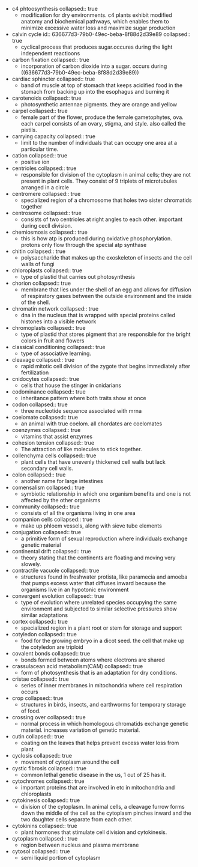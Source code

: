 - c4 phtoosynthesis
  collapsed:: true
	- modification for dry environments. c4 plants exhibit modified anatomy and biochemical pathways, which enables them to minimize excessive water loss and maximize sugar production
- calvin cycle
  id:: 636677d3-79b0-49ec-beba-8f88d2d39e89
  collapsed:: true
	- cyclical process that produces sugar.occures during the light independent reactioons
- carbon fixation
  collapsed:: true
	- incorporation of carbon dioxide into a sugar. occurs during ((636677d3-79b0-49ec-beba-8f88d2d39e89))
- cardiac sphincter
  collapsed:: true
	- band of muscle at top of stomach that keeps acidified food in the stomach from backing up into the esophagus and burning it
- carotenoids
  collapsed:: true
	- photosynthetic antennae pigments. they are orange and yellow
- carpel
  collapsed:: true
	- female part of the flower, produce the female gametophytes, ova. each carpel consists of an ovary, stigma, and style. also called the pistils.
- carrying capacity
  collapsed:: true
	- limit to the number of individuals that can occupy one area at a particular time.
- cation
  collapsed:: true
	- positive ion
- centrioles
  collapsed:: true
	- responsible for division of the cytoplasm in animal cells; they are not present in plant cells. They consist of 9 triplets of microtubules arranged in a circle
- centromere
  collapsed:: true
	- specialized region of a chromosome that holes two sister chromatids together
- centrosome
  collapsed:: true
	- consists of two centrioles at right angles to each other. important during cecll division.
- chemiosmosis
  collapsed:: true
	- this is how atp is produced during oxidative phosphorylation. protons only flow through the special atp synthase
- chitin
  collapsed:: true
	- polysaccharide that makes up the exoskeleton of insects and the cell walls of fungi
- chloroplasts
  collapsed:: true
	- type of plastid that carries out photosynthesis
- chorion
  collapsed:: true
	- membrane that lies under the shell of an egg and allows for diffusion of respiratory gases between the outside environment and the inside of the shell.
- chromatin network
  collapsed:: true
	- dna in the nucleus that is wrapped with special proteins called histones into a visible network
- chromoplasts
  collapsed:: true
	- type of plastid that stores pigment that are responsible for the bright colors in fruit and flowers
- classical conditioning
  collapsed:: true
	- type of associative learning.
- cleavage
  collapsed:: true
	- rapid mitotic cell division of the zygote that begins immediately after fertilization
- cnidocytes
  collapsed:: true
	- cells that house the stinger in cnidarians
- codominance
  collapsed:: true
	- inheritance pattern where both traits show at once
- codon
  collapsed:: true
	- three nucleotide sequence associated with mrna
- coelomate
  collapsed:: true
	- an animal with true coelom. all chordates are coelomates
- coenzymes
  collapsed:: true
	- vitamins that assist enzymes
- cohesion tension
  collapsed:: true
	- The attraction of like molecules to stick together.
- collenchyma cells
  collapsed:: true
	- plant cells that have unevenly thickened cell walls but lack secondary cell walls.
- colon
  collapsed:: true
	- another name for large intestines
- comensalism
  collapsed:: true
	- symbiotic relationship in which one organism benefits and one is not affected by the other organisms
- community
  collapsed:: true
	- consists of all the organisms living in one area
- companion cells
  collapsed:: true
	- make up phloem vessels, along with sieve tube elements
- conjugation
  collapsed:: true
	- a primitive form of sexual reproduction where individuals exchange genetic material
- continental drift
  collapsed:: true
	- theory stating that the continents are floating and moving very slowely.
- contractile vacuole
  collapsed:: true
	- structures found in freshwater protista, like paramecia and amoeba that pumps excess water that diffuses inward because the organisms live in an hypotonic environment
- convergent evolution
  collapsed:: true
	- type of evolution where unrelated species occupying the same environment and subjected to similar selective pressures show similar adaptations
- cortex
  collapsed:: true
	- specialized region in a plant root or stem for storage and support
- cotyledon
  collapsed:: true
	- food for the growing embryo in a dicot seed. the cell that make up the cotyledon are triploid
- covalent bonds
  collapsed:: true
	- bonds formed between atoms where electrons are shared
- crassulacean acid metabolism(CAM)
  collapsed:: true
	- form of photosynthesis that is an adaptation for dry conditions.
- cristae
  collapsed:: true
	- series of inner membranes in mitochondria where cell respiration occurs
- crop
  collapsed:: true
	- structures in birds, insects, and earthworms for temporary storage of food.
- crossing over
  collapsed:: true
	- normal process in which homologous chromatids exchange genetic material. increases variation of genetic material.
- cutin
  collapsed:: true
	- coating on the leaves that helps prevent excess water loss from plant
- cyclosis
  collapsed:: true
	- movement of cytoplasm around the cell
- cystic fibrosis
  collapsed:: true
	- common lethal genetic disease in the us, 1 out of 25 has it.
- cytochromes
  collapsed:: true
	- important proteins that are involved in etc in mitochondria and chloroplasts
- cytokinesis
  collapsed:: true
	- division of the cytoplasm. In animal cells, a cleavage furrow forms down the middle of the cell as the cytoplasm pinches inward and the two daughter cells separate from each other.
- cytokinins
  collapsed:: true
	- plant hormones that stimulate cell division and cytokinesis.
- cytoplasm
  collapsed:: true
	- region between nucleus and plasma membrane
- cytosol
  collapsed:: true
	- semi liquid portion of cytoplasm